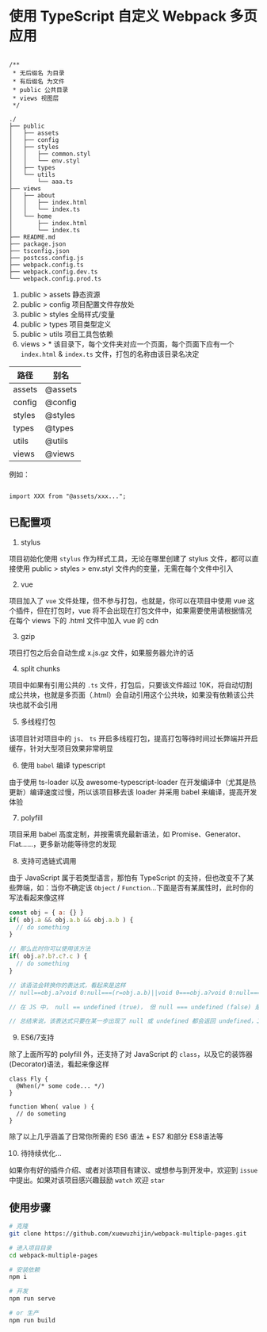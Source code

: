 # 使用 TypeScript 自定义 Webpack 多页应用

```Js

/**
 * 无后缀名 为目录
 * 有后缀名 为文件
 * public 公共目录
 * views 视图层
 */

./
├── public
│   ├── assets
│   ├── config
│   ├── styles
│   │   ├── common.styl
│   │   └── env.styl
│   ├── types
│   └── utils
│       └── aaa.ts
├── views
│   ├── about
│   │   ├── index.html
│   │   └── index.ts
│   └── home
│       ├── index.html
│       └── index.ts
├── README.md
├── package.json
├── tsconfig.json
├── postcss.config.js
├── webpack.config.ts
├── webpack.config.dev.ts
└── webpack.config.prod.ts

```

1. public > assets  静态资源
2. public > config  项目配置文件存放处
3. public > styles  全局样式/变量
4. public > types   项目类型定义
5. public > utils   项目工具包依赖
6. views  > *       该目录下，每个文件夹对应一个页面，每个页面下应有一个 `index.html` & `index.ts` 文件，打包的名称由该目录名决定

路径 | 别名
-|-
assets  |  @assets
config  |  @config
styles  |  @styles
types   |  @types
utils   |  @utils
views   |  @views

例如：

```Js

import XXX from "@assets/xxx...";

```

## 已配置项

1. stylus

项目初始化使用 `stylus` 作为样式工具，无论在哪里创建了 stylus 文件，都可以直接使用 public > styles > env.styl 文件内的变量，无需在每个文件中引入

2. vue

项目加入了 `vue` 文件处理，但不参与打包，也就是，你可以在项目中使用 vue 这个插件，但在打包时，vue 将不会出现在打包文件中，如果需要使用请根据情况在每个 views 下的 .html 文件中加入 vue 的 cdn

3. gzip

项目打包之后会自动生成 x.js.gz 文件，如果服务器允许的话

4. split chunks

项目中如果有引用公共的 `.ts` 文件，打包后，只要该文件超过 10K，将自动切割成公共块，也就是多页面（.html）会自动引用这个公共块，如果没有依赖该公共块也就不会引用

5. 多线程打包

该项目针对项目中的 `js`、 `ts` 开启多线程打包，提高打包等待时间过长弊端并开启缓存，针对大型项目效果非常明显

6. 使用 `babel` 编译 typescript

由于使用 ts-loader 以及 awesome-typescript-loader 在开发编译中（尤其是热更新）编译速度过慢，所以该项目移去该 loader 并采用 babel 来编译，提高开发体验

7. polyfill

项目采用 babel 高度定制，并按需填充最新语法，如 Promise、Generator、Flat……，更多新功能等待您的发现

8. 支持可选链式调用

由于 JavaScript 属于若类型语言，那怕有 TypeScript 的支持，但也改变不了某些弊端，如：当你不确定该 `Object` / `Function`...下面是否有某属性时，此时你的写法看起来像这样

```JavaScript
const obj = { a: {} }
if( obj.a && obj.a.b && obj.a.b ) {
  // do something
}

// 那么此时你可以使用该方法
if( obj.a?.b?.c?.c ) {
  // do something
}

// 该语法会转换你的表达式，看起来是这样
// null==obj.a?void 0:null===(r=obj.a.b)||void 0===obj.a?void 0:null===(o=obj.a.b)...

// 在 JS 中， null == undefined (true)， 但 null === undefined (false) 是错的

// 总结来说，该表达式只要在某一步出现了 null 或 undefined 都会返回 undefined，Js 中自动类型转换为就是 false 了，假若为真，那么返回对应的值

```

9. ES6/7支持

除了上面所写的 polyfill 外，还支持了对 JavaScript 的 `class`，以及它的装饰器(Decorator)语法，看起来像这样

```Js
class Fly {
  @When(/* some code... */)
}

function When( value ) {
  // do someting
}
```

除了以上几乎涵盖了日常你所需的 ES6 语法 + ES7 和部分 ES8语法等

10. 待持续优化...

如果你有好的插件介绍、或者对该项目有建议、或想参与到开发中，欢迎到 `issue` 中提出。如果对该项目感兴趣鼓励 `watch` 欢迎 `star`

## 使用步骤

```Bash
# 克隆
git clone https://github.com/xuewuzhijin/webpack-multiple-pages.git

# 进入项目目录
cd webpack-multiple-pages

# 安装依赖
npm i

# 开发
npm run serve

# or 生产
npm run build
```
